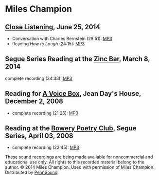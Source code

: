 Miles Champion
==============


[Close Listening](Close-Listening.php), June 25, 2014
-----------------------------------------------------

-   Conversation with Charles Bernstein (28:51): [MP3](https://media.sas.upenn.edu/pennsound/authors/Champion/Champion-Miles_Close-Listening_conversation-6-25-14.mp3)
-   Reading *How to Laugh* (24:15): [MP3](https://media.sas.upenn.edu/pennsound/authors/Champion/Champion-Miles_Close-Listening_reading-6-25-14.mp3)


Segue Series Reading at the [Zinc Bar](Segue-ZINC.php), March 8, 2014
---------------------------------------------------------------------

complete recording (34:33): [MP3](https://media.sas.upenn.edu/pennsound/authors/Champion/Champion-Miles_Complete-Recording_Segue-ZINC_03-08-2014.mp3)

Reading for [A Voice Box](A-Voice-Box.php)[](), Jean Day's House, December 2, 2008
----------------------------------------------------------------------------------

-   complete recording (21:26): [MP3](https://media.sas.upenn.edu/pennsound/authors/Champion/Champion-Miles_Complete-Reading_A-Voice-Box_Jean-Days-House_12-2-08.mp3)

Reading at the [Bowery Poetry Club](Segue-BPC.php), Segue Series, April 03, 2008
--------------------------------------------------------------------------------

-   complete recording (22:45): [MP3](https://media.sas.upenn.edu/pennsound/authors/Champion/Champion-Miles_Segue-Series_BPC_05-03-08.mp3)

These sound recordings are being made available for noncommercial and
educational use only. All rights to this recorded material belong to the
author. © 2014 Miles Champion. Used with permission of Miles Champion. Distributed by [PennSound](../index.html).
